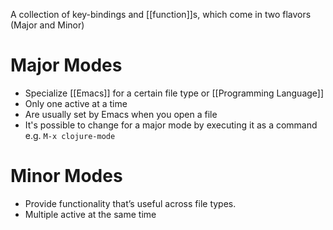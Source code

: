 A collection of key-bindings and [[function]]s, which come in two flavors (Major and Minor)

# Major Modes

- Specialize [[Emacs]] for a certain file type or [[Programming Language]]
- Only one active at a time
- Are usually set by Emacs when you open a file
- It's possible to change for a major mode by executing it as a command e.g. `M-x clojure-mode`

# Minor Modes

- Provide functionality that’s useful across file types.
- Multiple active at the same time